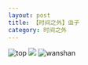 ```yaml
---
layout: post
title: 【时间之外】虫子
category: 时间之外
---
```

![top](http://rdr022gcy.hd-bkt.clouddn.com/img/top-220325-2.png)
![](http://rdr13xtfo.hd-bkt.clouddn.com/img/inspire-220530-1.jpg)
![wanshan](http://rdr022gcy.hd-bkt.clouddn.com/img/wanshan.png)
  




